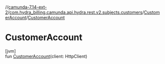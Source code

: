 //[camunda-7.14-ext-2](../../../index.md)/[com.hydra_billing.camunda.api.hydra.rest.v2.subjects.customers](../index.md)/[CustomerAccount](index.md)/[CustomerAccount](-customer-account.md)

# CustomerAccount

[jvm]\
fun [CustomerAccount](-customer-account.md)(client: HttpClient)
